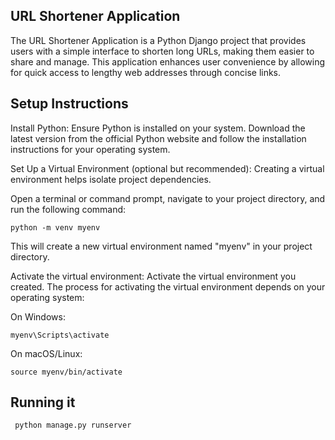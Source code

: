 ## URL Shortener Application

The URL Shortener Application is a Python Django project that provides users with a simple interface to shorten long URLs, 
making them easier to share and manage. This application enhances user convenience by allowing for quick access to lengthy 
web addresses through concise links.

## Setup Instructions

Install Python: Ensure Python is installed on your system. Download the latest version from the official Python website and follow the installation instructions for your operating system.

Set Up a Virtual Environment (optional but recommended): Creating a virtual environment helps isolate project dependencies. 

Open a terminal or command prompt, navigate to your project directory, and run the following command:

    python -m venv myenv


This will create a new virtual environment named "myenv" in your project directory.

Activate the virtual environment: Activate the virtual environment you created. The process for activating the virtual environment depends on your operating system:

On Windows:

    myenv\Scripts\activate

    
 On macOS/Linux:
    
    source myenv/bin/activate
    
    
## Running it 

     python manage.py runserver

